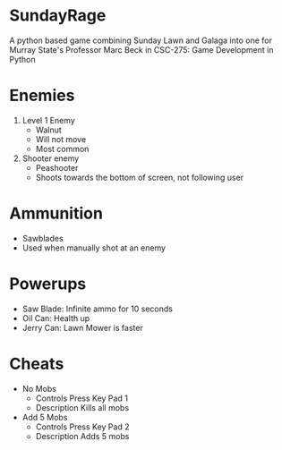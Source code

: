 # SundayRage

A python based game combining Sunday Lawn and Galaga into one for Murray State's Professor Marc Beck in CSC-275: Game Development in Python

# Enemies

1. Level 1 Enemy
    - Walnut
    - Will not move
    - Most common
2. Shooter enemy
    - Peashooter
    - Shoots towards the bottom of screen, not following user

# Ammunition

-   Sawblades
-   Used when manually shot at an enemy

# Powerups

-   Saw Blade: Infinite ammo for 10 seconds
-   Oil Can: Health up
-   Jerry Can: Lawn Mower is faster

# Cheats

-   No Mobs
    -   Controls
        Press Key Pad 1
    -   Description
        Kills all mobs
-   Add 5 Mobs
    -   Controls
        Press Key Pad 2
    -   Description
        Adds 5 mobs
